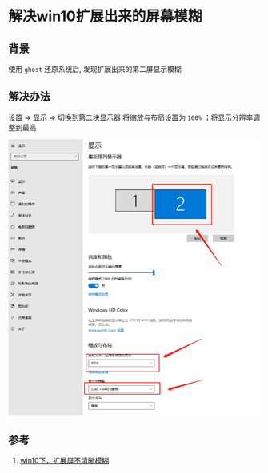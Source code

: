# 解决win10扩展出来的屏幕模糊

## 背景
使用 `ghost` 还原系统后, 发现扩展出来的第二屏显示模糊

## 解决办法
设置 => 显示 => 切换到第二块显示器
将缩放与布局设置为 `100%` ；将显示分辨率调整到最高

![win10第二屏模糊修复](/Images/Windows/%E8%A7%A3%E5%86%B3win10%E6%89%A9%E5%B1%95%E5%87%BA%E6%9D%A5%E7%9A%84%E5%B1%8F%E5%B9%95%E6%A8%A1%E7%B3%8A/win10_screen_step1.png 'win10第二屏模糊修复')


## 参考
1. [win10下，扩展屏不清晰模糊](http://www.taodudu.cc/news/show-6082807.html?action=onClick)